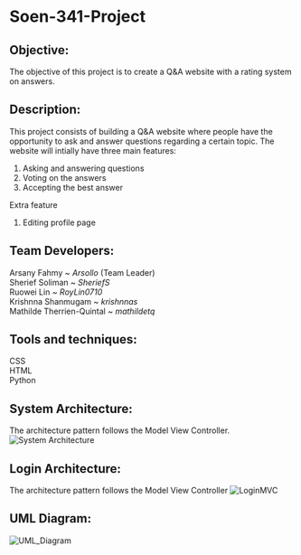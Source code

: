 # **Soen-341-Project**

## **Objective:**
The objective of this project is to create a Q&A website with a rating system on answers.

## **Description:**
This project consists of building a Q&A website where people have the opportunity to ask and answer questions regarding a certain topic. The website will intially have three main features:  

1. Asking and answering questions
2. Voting on the answers  
3. Accepting the best answer

Extra feature
1. Editing profile page

## **Team Developers:**

Arsany Fahmy ~ _Arsollo_ (Team Leader)  
Sherief Soliman ~ _SheriefS_  
Ruowei Lin ~ _RoyLin0710_    
Krishnna Shanmugam ~ _krishnnas_  
Mathilde Therrien-Quintal ~ _mathildetq_  

## **Tools and techniques:**

CSS  
HTML  
Python

## **System Architecture:**

The architecture pattern follows the Model View Controller. 
![System Architecture](https://user-images.githubusercontent.com/91547964/145073845-1ef2ad58-2db1-4dd7-948e-cd3ed981a148.png)


## **Login Architecture:**

The architecture pattern follows the Model View Controller
![LoginMVC](https://user-images.githubusercontent.com/91547964/145074213-3b34bf89-287c-44ec-a76c-2bb811b5dc64.png)

## **UML Diagram:**

![UML_Diagram](https://user-images.githubusercontent.com/91547964/145074294-13fbe989-b572-4ed9-96e2-644bc6e7a190.png)




